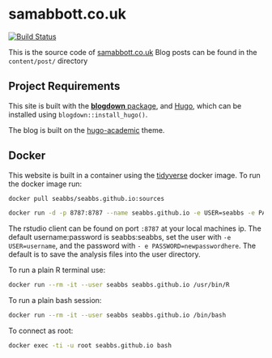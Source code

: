 
<!-- README.md is generated from README.Rmd. Please edit that file -->
samabbott.co.uk
===============

[![Build Status](https://travis-ci.org/seabbs/seabbs.github.io.svg?branch=master)](https://travis-ci.org/seabbs/seabbs.github.io)

This is the source code of [samabbott.co.uk](http://www.samabbott.co.uk) Blog posts can be found in the `content/post/` directory

Project Requirements
--------------------

This site is built with the [**blogdown** package](https://github.com/rstudio/blogdown), and [Hugo](https://gohugo.io/), which can be installed using `blogdown::install_hugo()`.

The blog is built on the [hugo-academic](https://github.com/gcushen/hugo-academic) theme.

Docker
------

This website is built in a container using the [tidyverse](https://hub.docker.com/r/rocker/tidyverse/) docker image. To run the docker image run:

``` bash
docker pull seabbs/seabbs.github.io:sources

docker run -d -p 8787:8787 --name seabbs.github.io -e USER=seabbs -e PASSWORD=seabbs seabbs/seabbs.github.io:sources
```

The rstudio client can be found on port `:8787` at your local machines ip. The default username:password is seabbs:seabbs, set the user with `-e USER=username`, and the password with `- e PASSWORD=newpasswordhere`. The default is to save the analysis files into the user directory.

To run a plain R terminal use:

``` bash
docker run --rm -it --user seabbs seabbs.github.io /usr/bin/R
```

To run a plain bash session:

``` bash
docker run --rm -it --user seabbs seabbs.github.io /bin/bash
```

To connect as root:

``` bash
docker exec -ti -u root seabbs.github.io bash
```
